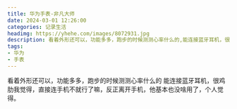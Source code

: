 ```yaml
---
title: 华为手表-非凡大师
date: 2024-03-01 12:26:00
categories: 记录生活
headimg: https://yhehe.com/images/8072931.jpg 
description: 看着外形还可以，功能多多，跑步的时候测测心率什么的,能连接蓝牙耳机，很鸡肋我觉得，直接连手机不就行了嘛，反正离开手机，他基本也没啥用了，个人觉得。
tags:
- 华为
- 手表
---
```

看着外形还可以，功能多多，跑步的时候测测心率什么的
能连接蓝牙耳机，很鸡肋我觉得，直接连手机不就行了嘛，反正离开手机，他基本也没啥用了，个人觉得。
